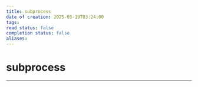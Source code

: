 ```yaml
---
title: subprocess
date of creation: 2025-03-19T03:24:00
tags: 
read status: false
completion status: false
aliases:
---
```

# subprocess
---
